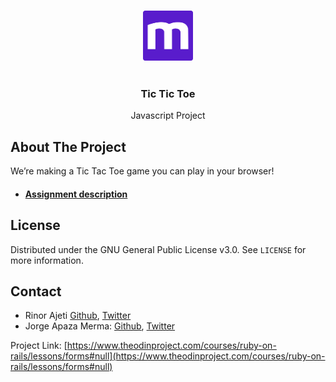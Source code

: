 <br />
<p align="center">
  <a href="https://www.microverse.org">
    <img src="https://raw.githubusercontent.com/yochiwarez/Basic-Routes-Views-and-Controllers/develop/img/microverse.png" alt="Logo" width="80" height="80">
  </a>
  <br>
  <br>
  <h3 align="center">Tic Tic Toe</h3>

  <p align="center">
    Javascript Project
  </p>
</p>

<!-- ABOUT THE PROJECT -->
## About The Project
We’re making a Tic Tac Toe game you can play in your browser!


* #### [Assignment description](https://www.theodinproject.com/courses/ruby-on-rails/lessons/forms#null)	
<!-- * #### [Source page](https://www.newsweek.com/) -->

<!-- ### Built With

* [Bootstrap](https://getbootstrap.com)
* [JQuery](https://jquery.com) -->

<!-- LICENSE -->
## License

Distributed under the GNU General Public License v3.0. See `LICENSE` for more information.

<!-- CONTACT -->
## Contact

* Rinor Ajeti [Github](https://github.com/R4Ajeti), [Twitter](https://twitter.com/devdiegogo)
* Jorge Apaza Merma: [Github](https://github.com/yochiwarez), [Twitter]()

Project Link: [https://www.theodinproject.com/courses/ruby-on-rails/lessons/forms#null](https://www.theodinproject.com/courses/ruby-on-rails/lessons/forms#null)


[product-screenshot]: img/mockup.png
 
